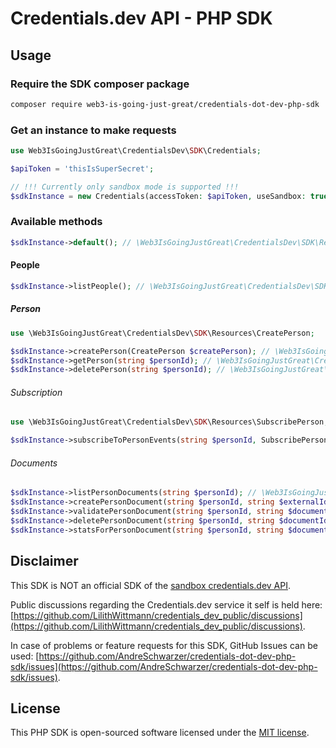# Credentials.dev API - PHP SDK

## Usage

### Require the SDK composer package

```bash
composer require web3-is-going-just-great/credentials-dot-dev-php-sdk 
```

### Get an instance to make requests

```php
use Web3IsGoingJustGreat\CredentialsDev\SDK\Credentials;

$apiToken = 'thisIsSuperSecret';

// !!! Currently only sandbox mode is supported !!!
$sdkInstance = new Credentials(accessToken: $apiToken, useSandbox: true);
```

### Available methods

```php
$sdkInstance->default(); // \Web3IsGoingJustGreat\CredentialsDev\SDK\Resources\APIStatus
```

#### People

```php
$sdkInstance->listPeople(); // \Web3IsGoingJustGreat\CredentialsDev\SDK\Resources\Person[]
```

##### Person

```php
use \Web3IsGoingJustGreat\CredentialsDev\SDK\Resources\CreatePerson;

$sdkInstance->createPerson(CreatePerson $createPerson); // \Web3IsGoingJustGreat\CredentialsDev\SDK\Resources\Person
$sdkInstance->getPerson(string $personId); // \Web3IsGoingJustGreat\CredentialsDev\SDK\Resources\Person
$sdkInstance->deletePerson(string $personId); // \Web3IsGoingJustGreat\CredentialsDev\SDK\Resources\EmptyResult
```

###### Subscription

```php
use \Web3IsGoingJustGreat\CredentialsDev\SDK\Resources\SubscribePerson;

$sdkInstance->subscribeToPersonEvents(string $personId, SubscribePerson $subscribePerson); // \Web3IsGoingJustGreat\CredentialsDev\SDK\Resources\PersonSubscription
```

###### Documents

```php
$sdkInstance->listPersonDocuments(string $personId); // \Web3IsGoingJustGreat\CredentialsDev\SDK\Resources\Document[]
$sdkInstance->createPersonDocument(string $personId, string $externalIdentifier, string $documentBinary); // \Web3IsGoingJustGreat\CredentialsDev\SDK\Resources\DocumentValidationResponse
$sdkInstance->validatePersonDocument(string $personId, string $documentId); // \Web3IsGoingJustGreat\CredentialsDev\SDK\Resources\DocumentValidationResponse
$sdkInstance->deletePersonDocument(string $personId, string $documentId); // \Web3IsGoingJustGreat\CredentialsDev\SDK\Resources\EmptyResult
$sdkInstance->statsForPersonDocument(string $personId, string $documentId); // \Web3IsGoingJustGreat\CredentialsDev\SDK\Resources\DocumentStatistics
```

## Disclaimer

This SDK is NOT an official SDK of the [sandbox credentials.dev API](https://sandbox.api.credentials.dev/docs).

Public discussions regarding the Credentials.dev service it self is held here: [https://github.com/LilithWittmann/credentials_dev_public/discussions](https://github.com/LilithWittmann/credentials_dev_public/discussions).

In case of problems or feature requests for this SDK, GitHub Issues can be used: [https://github.com/AndreSchwarzer/credentials-dot-dev-php-sdk/issues](https://github.com/AndreSchwarzer/credentials-dot-dev-php-sdk/issues).

## License

This PHP SDK is open-sourced software licensed under the [MIT license](LICENSE.md).
